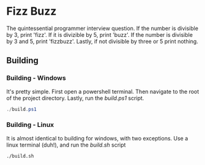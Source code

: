 # Fizz Buzz

The quintessential programmer interview question. If the number is divisible by 3, print 'fizz'. If it is divizible by 5, print 'buzz'. If the number is divisible by 3 and 5, print 'fizzbuzz'. Lastly, if not divisible by three or 5 print nothing.

## Building

### Building - Windows

It's pretty simple. First open a powershell terminal. Then navigate to the root of the project directory. Lastly, run the *build.ps1* script.

``` powershell
./build.ps1
```

### Building - Linux

It is almost identical to building for windows, with two exceptions. Use a linux terminal (duh!), and run the *build.sh* script

``` bash
./build.sh
```

